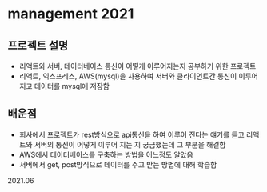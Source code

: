 # management 2021

## 프로젝트 설명

* 리액트와 서버, 데이터베이스 통신이 어떻게 이루어지는지 공부하기 위한 프로젝트
* 리액트, 익스프레스, AWS(mysql)을 사용하여 서버와 클라이언트간 통신이 이루어지고 데이터를 mysql에 저장함

## 배운점

* 회사에서 프로젝트가 rest방식으로 api통신을 하여 이루어 진다는 얘기를 듣고 리액트와 서버의 통신이 어떻게 이루어 지는 지 궁금했는데 그 부분을 해결함
* AWS에서 데이터베이스를 구축하는 방법을 어느정도 알았음
* 서버에서 get, post방식으로 데이터를 주고 받는 방법에 대해 학습함

2021.06
